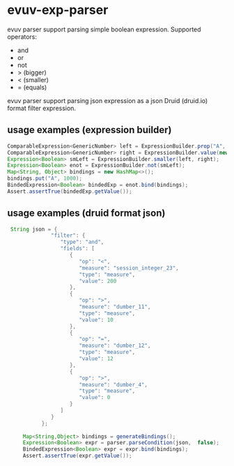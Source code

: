 # evuv-exp-parser
evuv parser support parsing simple boolean expression.
Supported operators:
- and
- or
- not
- \> (bigger)
- < (smaller)
- = (equals)

evuv parser support parsing json expression as a json Druid (druid.io) format filter expression.


## usage examples (expression builder)
```java
ComparableExpression<GenericNumber> left = ExpressionBuilder.prop("A", GenericNumber.class);
ComparableExpression<GenericNumber> right = ExpressionBuilder.value(new GenericNumber(10.0));
Expression<Boolean> smLeft = ExpressionBuilder.smaller(left, right);
Expression<Boolean> enot = ExpressionBuilder.not(smLeft);
Map<String, Object> bindings = new HashMap<>();
bindings.put("A", 1000);
BindedExpression<Boolean> bindedExp = enot.bind(bindings);
Assert.assertTrue(bindedExp.getValue());
 ``` 
    
## usage examples (druid format json) 
 ```java
  String json = {
			   "filter": {
			      "type": "and",
			      "fields": [
			         {
			            "op": "<",
			            "measure": "session_integer_23",
			            "type": "measure",
			            "value": 200
			         },
			         {
			            "op": ">",
			            "measure": "dumber_11",
			            "type": "measure",
			            "value": 10
			         },
			         {
			            "op": "=",
			            "measure": "dumber_12",
			            "type": "measure",
			            "value": 12
			         },
			         {
			            "op": ">",
			            "measure": "dumber_4",
			            "type": "measure",
			            "value": 0
			         }
			      ]
			   }
			};
      
      Map<String,Object> bindings = generateBindings();
      Expression<Boolean> expr = parser.parseCondition(json,  false);
      BindedExpression<Boolean> expr = expr.bind(bindings);
      Assert.assertTrue(expr.getValue());
   ```
   
